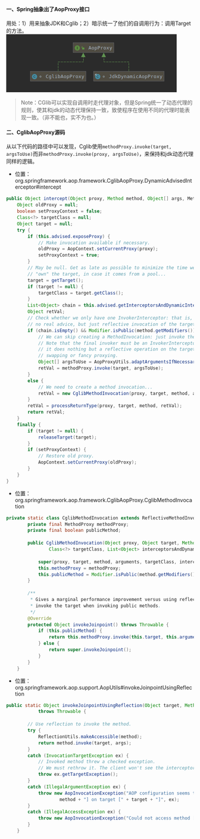 #### 一、Spring抽象出了AopProxy接口

用处：1）用来抽象JDK和Cglib；2）暗示统一了他们的自调用行为：调用Target的方法。
![image.png](../../src/main/resources/picture/1240-20210115015804303.png)

> Note：CGlib可以实现自调用时走代理对象，但是Spring统一了动态代理的规则，使其和jdk的动态代理保持一致，致使程序在使用不同的代理时能表现一致。（非不能也，实不为也。）

#### 二、CglibAopProxy源码
从以下代码的路径中可以发现，Cglib使用`methodProxy.invoke(target, argsToUse)`而非`methodProxy.invoke(proxy, argsToUse)`，来保持和jdk动态代理同样的逻辑。

* 位置：org.springframework.aop.framework.CglibAopProxy.DynamicAdvisedInterceptor#intercept
```java
public Object intercept(Object proxy, Method method, Object[] args, MethodProxy methodProxy) throws Throwable {
	Object oldProxy = null;
	boolean setProxyContext = false;
	Class<?> targetClass = null;
	Object target = null;
	try {
		if (this.advised.exposeProxy) {
			// Make invocation available if necessary.
			oldProxy = AopContext.setCurrentProxy(proxy);
			setProxyContext = true;
		}
		// May be null. Get as late as possible to minimize the time we
		// "own" the target, in case it comes from a pool...
		target = getTarget();
		if (target != null) {
			targetClass = target.getClass();
		}
		List<Object> chain = this.advised.getInterceptorsAndDynamicInterceptionAdvice(method, targetClass);
		Object retVal;
		// Check whether we only have one InvokerInterceptor: that is,
		// no real advice, but just reflective invocation of the target.
		if (chain.isEmpty() && Modifier.isPublic(method.getModifiers())) {
			// We can skip creating a MethodInvocation: just invoke the target directly.
			// Note that the final invoker must be an InvokerInterceptor, so we know
			// it does nothing but a reflective operation on the target, and no hot
			// swapping or fancy proxying.
			Object[] argsToUse = AopProxyUtils.adaptArgumentsIfNecessary(method, args);
			retVal = methodProxy.invoke(target, argsToUse);
		}
		else {
			// We need to create a method invocation...
			retVal = new CglibMethodInvocation(proxy, target, method, args, targetClass, chain, methodProxy).proceed();
		}
		retVal = processReturnType(proxy, target, method, retVal);
		return retVal;
	}
	finally {
		if (target != null) {
			releaseTarget(target);
		}
		if (setProxyContext) {
			// Restore old proxy.
			AopContext.setCurrentProxy(oldProxy);
		}
	}
}
```

* 位置：org.springframework.aop.framework.CglibAopProxy.CglibMethodInvocation

```java
private static class CglibMethodInvocation extends ReflectiveMethodInvocation {
		private final MethodProxy methodProxy;
		private final boolean publicMethod;

		public CglibMethodInvocation(Object proxy, Object target, Method method, Object[] arguments,
				Class<?> targetClass, List<Object> interceptorsAndDynamicMethodMatchers, MethodProxy methodProxy) {

			super(proxy, target, method, arguments, targetClass, interceptorsAndDynamicMethodMatchers);
			this.methodProxy = methodProxy;
			this.publicMethod = Modifier.isPublic(method.getModifiers());
		}

		/**
		 * Gives a marginal performance improvement versus using reflection to
		 * invoke the target when invoking public methods.
		 */
		@Override
		protected Object invokeJoinpoint() throws Throwable {
			if (this.publicMethod) {
				return this.methodProxy.invoke(this.target, this.arguments);
			} else {
				return super.invokeJoinpoint();
			}
		}
	}
```

* 位置：org.springframework.aop.support.AopUtils#invokeJoinpointUsingReflection

```java
public static Object invokeJoinpointUsingReflection(Object target, Method method, Object[] args)
			throws Throwable {

		// Use reflection to invoke the method.
		try {
			ReflectionUtils.makeAccessible(method);
			return method.invoke(target, args);
		}
		catch (InvocationTargetException ex) {
			// Invoked method threw a checked exception.
			// We must rethrow it. The client won't see the interceptor.
			throw ex.getTargetException();
		}
		catch (IllegalArgumentException ex) {
			throw new AopInvocationException("AOP configuration seems to be invalid: tried calling method [" +
					method + "] on target [" + target + "]", ex);
		}
		catch (IllegalAccessException ex) {
			throw new AopInvocationException("Could not access method [" + method + "]", ex);
		}
	}
```